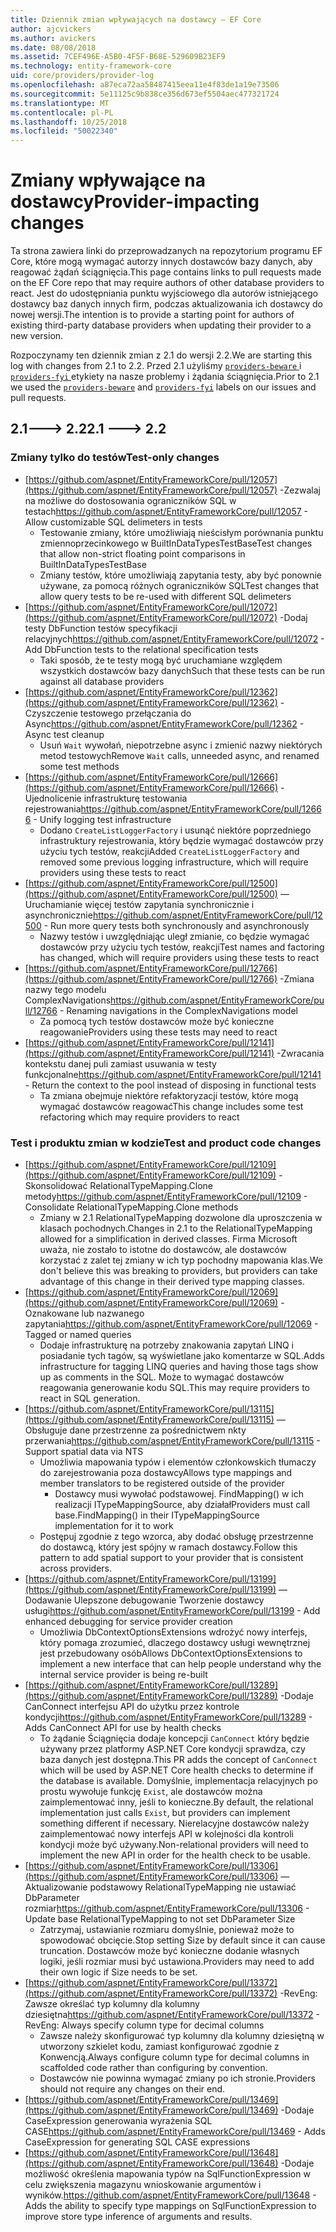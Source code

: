 ```yaml
---
title: Dziennik zmian wpływających na dostawcy — EF Core
author: ajcvickers
ms.author: avickers
ms.date: 08/08/2018
ms.assetid: 7CEF496E-A5B0-4F5F-B68E-529609B23EF9
ms.technology: entity-framework-core
uid: core/providers/provider-log
ms.openlocfilehash: a87eca72aa58487415eea11e4f83de1a19e73506
ms.sourcegitcommit: 5e11125c9b838ce356d673ef5504aec477321724
ms.translationtype: MT
ms.contentlocale: pl-PL
ms.lasthandoff: 10/25/2018
ms.locfileid: "50022340"
---
```

# <a name="provider-impacting-changes"></a><span data-ttu-id="06659-102">Zmiany wpływające na dostawcy</span><span class="sxs-lookup"><span data-stu-id="06659-102">Provider-impacting changes</span></span>

<span data-ttu-id="06659-103">Ta strona zawiera linki do przeprowadzanych na repozytorium programu EF Core, które mogą wymagać autorzy innych dostawców bazy danych, aby reagować żądań ściągnięcia.</span><span class="sxs-lookup"><span data-stu-id="06659-103">This page contains links to pull requests made on the EF Core repo that may require authors of other database providers to react.</span></span> <span data-ttu-id="06659-104">Jest do udostępniania punktu wyjściowego dla autorów istniejącego dostawcy baz danych innych firm, podczas aktualizowania ich dostawcy do nowej wersji.</span><span class="sxs-lookup"><span data-stu-id="06659-104">The intention is to provide a starting point for authors of existing third-party database providers when updating their provider to a new version.</span></span>

<span data-ttu-id="06659-105">Rozpoczynamy ten dziennik zmian z 2.1 do wersji 2.2.</span><span class="sxs-lookup"><span data-stu-id="06659-105">We are starting this log with changes from 2.1 to 2.2.</span></span> <span data-ttu-id="06659-106">Przed 2.1 użyliśmy [ `providers-beware` ](https://github.com/aspnet/EntityFrameworkCore/labels/providers-beware) i [ `providers-fyi` ](https://github.com/aspnet/EntityFrameworkCore/labels/providers-fyi) etykiety na nasze problemy i żądania ściągnięcia.</span><span class="sxs-lookup"><span data-stu-id="06659-106">Prior to 2.1 we used the [`providers-beware`](https://github.com/aspnet/EntityFrameworkCore/labels/providers-beware) and [`providers-fyi`](https://github.com/aspnet/EntityFrameworkCore/labels/providers-fyi) labels on our issues and pull requests.</span></span>

## <a name="21-----22"></a><span data-ttu-id="06659-107">2.1---> 2.2</span><span class="sxs-lookup"><span data-stu-id="06659-107">2.1 ---> 2.2</span></span>

### <a name="test-only-changes"></a><span data-ttu-id="06659-108">Zmiany tylko do testów</span><span class="sxs-lookup"><span data-stu-id="06659-108">Test-only changes</span></span>

* <span data-ttu-id="06659-109">[https://github.com/aspnet/EntityFrameworkCore/pull/12057](https://github.com/aspnet/EntityFrameworkCore/pull/12057) -Zezwalaj na możliwe do dostosowania ograniczników SQL w testach</span><span class="sxs-lookup"><span data-stu-id="06659-109">https://github.com/aspnet/EntityFrameworkCore/pull/12057 - Allow customizable SQL delimeters in tests</span></span>
  * <span data-ttu-id="06659-110">Testowanie zmiany, które umożliwiają nieścisłym porównania punktu zmiennoprzecinkowego w BuiltInDataTypesTestBase</span><span class="sxs-lookup"><span data-stu-id="06659-110">Test changes that allow non-strict floating point comparisons in BuiltInDataTypesTestBase</span></span>
  * <span data-ttu-id="06659-111">Zmiany testów, które umożliwiają zapytania testy, aby być ponownie używane, za pomocą różnych ograniczników SQL</span><span class="sxs-lookup"><span data-stu-id="06659-111">Test changes that allow query tests to be re-used with different SQL delimeters</span></span>
* <span data-ttu-id="06659-112">[https://github.com/aspnet/EntityFrameworkCore/pull/12072](https://github.com/aspnet/EntityFrameworkCore/pull/12072) -Dodaj testy DbFunction testów specyfikacji relacyjnych</span><span class="sxs-lookup"><span data-stu-id="06659-112">https://github.com/aspnet/EntityFrameworkCore/pull/12072 - Add DbFunction tests to the relational specification tests</span></span>
  * <span data-ttu-id="06659-113">Taki sposób, że te testy mogą być uruchamiane względem wszystkich dostawców bazy danych</span><span class="sxs-lookup"><span data-stu-id="06659-113">Such that these tests can be run against all database providers</span></span>
* <span data-ttu-id="06659-114">[https://github.com/aspnet/EntityFrameworkCore/pull/12362](https://github.com/aspnet/EntityFrameworkCore/pull/12362) -Czyszczenie testowego przełączania do Async</span><span class="sxs-lookup"><span data-stu-id="06659-114">https://github.com/aspnet/EntityFrameworkCore/pull/12362 - Async test cleanup</span></span>
  * <span data-ttu-id="06659-115">Usuń `Wait` wywołań, niepotrzebne async i zmienić nazwy niektórych metod testowych</span><span class="sxs-lookup"><span data-stu-id="06659-115">Remove `Wait` calls, unneeded async, and renamed some test methods</span></span>
* <span data-ttu-id="06659-116">[https://github.com/aspnet/EntityFrameworkCore/pull/12666](https://github.com/aspnet/EntityFrameworkCore/pull/12666) -Ujednolicenie infrastrukturę testowania rejestrowania</span><span class="sxs-lookup"><span data-stu-id="06659-116">https://github.com/aspnet/EntityFrameworkCore/pull/12666 - Unify logging test infrastructure</span></span>
  * <span data-ttu-id="06659-117">Dodano `CreateListLoggerFactory` i usunąć niektóre poprzedniego infrastruktury rejestrowania, który będzie wymagać dostawców przy użyciu tych testów, reakcji</span><span class="sxs-lookup"><span data-stu-id="06659-117">Added `CreateListLoggerFactory` and removed some previous logging infrastructure, which will require providers using these tests to react</span></span>
* <span data-ttu-id="06659-118">[https://github.com/aspnet/EntityFrameworkCore/pull/12500](https://github.com/aspnet/EntityFrameworkCore/pull/12500) — Uruchamianie więcej testów zapytania synchronicznie i asynchronicznie</span><span class="sxs-lookup"><span data-stu-id="06659-118">https://github.com/aspnet/EntityFrameworkCore/pull/12500 - Run more query tests both synchronously and asynchronously</span></span>
  * <span data-ttu-id="06659-119">Nazwy testów i uwzględniając uległ zmianie, co będzie wymagać dostawców przy użyciu tych testów, reakcji</span><span class="sxs-lookup"><span data-stu-id="06659-119">Test names and factoring has changed, which will require providers using these tests to react</span></span>
* <span data-ttu-id="06659-120">[https://github.com/aspnet/EntityFrameworkCore/pull/12766](https://github.com/aspnet/EntityFrameworkCore/pull/12766) -Zmiana nazwy tego modelu ComplexNavigations</span><span class="sxs-lookup"><span data-stu-id="06659-120">https://github.com/aspnet/EntityFrameworkCore/pull/12766 - Renaming navigations in the ComplexNavigations model</span></span>
  * <span data-ttu-id="06659-121">Za pomocą tych testów dostawców może być konieczne reagowanie</span><span class="sxs-lookup"><span data-stu-id="06659-121">Providers using these tests may need to react</span></span>
* <span data-ttu-id="06659-122">[https://github.com/aspnet/EntityFrameworkCore/pull/12141](https://github.com/aspnet/EntityFrameworkCore/pull/12141) -Zwracania kontekstu danej puli zamiast usuwania w testy funkcjonalne</span><span class="sxs-lookup"><span data-stu-id="06659-122">https://github.com/aspnet/EntityFrameworkCore/pull/12141 - Return the context to the pool instead of disposing in functional tests</span></span>
  * <span data-ttu-id="06659-123">Ta zmiana obejmuje niektóre refaktoryzacji testów, które mogą wymagać dostawców reagować</span><span class="sxs-lookup"><span data-stu-id="06659-123">This change includes some test refactoring which may require providers to react</span></span>


### <a name="test-and-product-code-changes"></a><span data-ttu-id="06659-124">Test i produktu zmian w kodzie</span><span class="sxs-lookup"><span data-stu-id="06659-124">Test and product code changes</span></span>

* <span data-ttu-id="06659-125">[https://github.com/aspnet/EntityFrameworkCore/pull/12109](https://github.com/aspnet/EntityFrameworkCore/pull/12109) -Skonsolidować RelationalTypeMapping.Clone metody</span><span class="sxs-lookup"><span data-stu-id="06659-125">https://github.com/aspnet/EntityFrameworkCore/pull/12109 - Consolidate RelationalTypeMapping.Clone methods</span></span>
  * <span data-ttu-id="06659-126">Zmiany w 2.1 RelationalTypeMapping dozwolone dla uproszczenia w klasach pochodnych.</span><span class="sxs-lookup"><span data-stu-id="06659-126">Changes in 2.1 to the RelationalTypeMapping allowed for a simplification in derived classes.</span></span> <span data-ttu-id="06659-127">Firma Microsoft uważa, nie zostało to istotne do dostawców, ale dostawców korzystać z zalet tej zmiany w ich typ pochodny mapowania klas.</span><span class="sxs-lookup"><span data-stu-id="06659-127">We don't believe this was breaking to providers, but providers can take advantage of this change in their derived type mapping classes.</span></span>
* <span data-ttu-id="06659-128">[https://github.com/aspnet/EntityFrameworkCore/pull/12069](https://github.com/aspnet/EntityFrameworkCore/pull/12069) -Oznakowane lub nazwanego zapytania</span><span class="sxs-lookup"><span data-stu-id="06659-128">https://github.com/aspnet/EntityFrameworkCore/pull/12069 - Tagged or named queries</span></span>
  * <span data-ttu-id="06659-129">Dodaje infrastrukturę na potrzeby znakowania zapytań LINQ i posiadanie tych tagów, są wyświetlane jako komentarze w SQL.</span><span class="sxs-lookup"><span data-stu-id="06659-129">Adds infrastructure for tagging LINQ queries and having those tags show up as comments in the SQL.</span></span> <span data-ttu-id="06659-130">Może to wymagać dostawców reagowania generowanie kodu SQL.</span><span class="sxs-lookup"><span data-stu-id="06659-130">This may require providers to react in SQL generation.</span></span>
* <span data-ttu-id="06659-131">[https://github.com/aspnet/EntityFrameworkCore/pull/13115](https://github.com/aspnet/EntityFrameworkCore/pull/13115) — Obsługuje dane przestrzenne za pośrednictwem nkty przerwania</span><span class="sxs-lookup"><span data-stu-id="06659-131">https://github.com/aspnet/EntityFrameworkCore/pull/13115 - Support spatial data via NTS</span></span>
  * <span data-ttu-id="06659-132">Umożliwia mapowania typów i elementów członkowskich tłumaczy do zarejestrowania poza dostawcy</span><span class="sxs-lookup"><span data-stu-id="06659-132">Allows type mappings and member translators to be registered outside of the provider</span></span>
    * <span data-ttu-id="06659-133">Dostawcy musi wywołać podstawowej. FindMapping() w ich realizacji ITypeMappingSource, aby działał</span><span class="sxs-lookup"><span data-stu-id="06659-133">Providers must call base.FindMapping() in their ITypeMappingSource implementation for it to work</span></span>
  * <span data-ttu-id="06659-134">Postępuj zgodnie z tego wzorca, aby dodać obsługę przestrzenne do dostawcą, który jest spójny w ramach dostawcy.</span><span class="sxs-lookup"><span data-stu-id="06659-134">Follow this pattern to add spatial support to your provider that is consistent across providers.</span></span>
* <span data-ttu-id="06659-135">[https://github.com/aspnet/EntityFrameworkCore/pull/13199](https://github.com/aspnet/EntityFrameworkCore/pull/13199) — Dodawanie Ulepszone debugowanie Tworzenie dostawcy usługi</span><span class="sxs-lookup"><span data-stu-id="06659-135">https://github.com/aspnet/EntityFrameworkCore/pull/13199 - Add enhanced debugging for service provider creation</span></span>
  * <span data-ttu-id="06659-136">Umożliwia DbContextOptionsExtensions wdrożyć nowy interfejs, który pomaga zrozumieć, dlaczego dostawcy usługi wewnętrznej jest przebudowany osób</span><span class="sxs-lookup"><span data-stu-id="06659-136">Allows DbContextOptionsExtensions to implement a new interface that can help people understand why the internal service provider is being re-built</span></span>
* <span data-ttu-id="06659-137">[https://github.com/aspnet/EntityFrameworkCore/pull/13289](https://github.com/aspnet/EntityFrameworkCore/pull/13289) -Dodaje CanConnect interfejsu API do użytku przez kontrole kondycji</span><span class="sxs-lookup"><span data-stu-id="06659-137">https://github.com/aspnet/EntityFrameworkCore/pull/13289 - Adds CanConnect API for use by health checks</span></span>
  * <span data-ttu-id="06659-138">To żądanie Ściągnięcia dodaje koncepcji `CanConnect` który będzie używany przez platformy ASP.NET Core kondycji sprawdza, czy baza danych jest dostępna.</span><span class="sxs-lookup"><span data-stu-id="06659-138">This PR adds the concept of `CanConnect` which will be used by ASP.NET Core health checks to determine if the database is available.</span></span> <span data-ttu-id="06659-139">Domyślnie, implementacja relacyjnych po prostu wywołuje funkcję `Exist`, ale dostawców można zaimplementować inny, jeśli to konieczne.</span><span class="sxs-lookup"><span data-stu-id="06659-139">By default, the relational implementation just calls `Exist`, but providers can implement something different if necessary.</span></span> <span data-ttu-id="06659-140">Nierelacyjne dostawców należy zaimplementować nowy interfejs API w kolejności dla kontroli kondycji może być używany.</span><span class="sxs-lookup"><span data-stu-id="06659-140">Non-relational providers will need to implement the new API in order for the health check to be usable.</span></span>
* <span data-ttu-id="06659-141">[https://github.com/aspnet/EntityFrameworkCore/pull/13306](https://github.com/aspnet/EntityFrameworkCore/pull/13306) — Aktualizowanie podstawowy RelationalTypeMapping nie ustawiać DbParameter rozmiar</span><span class="sxs-lookup"><span data-stu-id="06659-141">https://github.com/aspnet/EntityFrameworkCore/pull/13306 - Update base RelationalTypeMapping to not set DbParameter Size</span></span>
  * <span data-ttu-id="06659-142">Zatrzymaj, ustawianie rozmiaru domyślnie, ponieważ może to spowodować obcięcie.</span><span class="sxs-lookup"><span data-stu-id="06659-142">Stop setting Size by default since it can cause truncation.</span></span> <span data-ttu-id="06659-143">Dostawców może być konieczne dodanie własnych logiki, jeśli rozmiar musi być ustawiona.</span><span class="sxs-lookup"><span data-stu-id="06659-143">Providers may need to add their own logic if Size needs to be set.</span></span>
* <span data-ttu-id="06659-144">[https://github.com/aspnet/EntityFrameworkCore/pull/13372](https://github.com/aspnet/EntityFrameworkCore/pull/13372) -RevEng: Zawsze określać typ kolumny dla kolumny dziesiętna</span><span class="sxs-lookup"><span data-stu-id="06659-144">https://github.com/aspnet/EntityFrameworkCore/pull/13372 - RevEng: Always specify column type for decimal columns</span></span>
  * <span data-ttu-id="06659-145">Zawsze należy skonfigurować typ kolumny dla kolumny dziesiętną w utworzony szkielet kodu, zamiast konfigurować zgodnie z Konwencją.</span><span class="sxs-lookup"><span data-stu-id="06659-145">Always configure column type for decimal columns in scaffolded code rather than configuring by convention.</span></span>
  * <span data-ttu-id="06659-146">Dostawców nie powinna wymagać zmiany po ich stronie.</span><span class="sxs-lookup"><span data-stu-id="06659-146">Providers should not require any changes on their end.</span></span>
* <span data-ttu-id="06659-147">[https://github.com/aspnet/EntityFrameworkCore/pull/13469](https://github.com/aspnet/EntityFrameworkCore/pull/13469) -Dodaje CaseExpression generowania wyrażenia SQL CASE</span><span class="sxs-lookup"><span data-stu-id="06659-147">https://github.com/aspnet/EntityFrameworkCore/pull/13469 - Adds CaseExpression for generating SQL CASE expressions</span></span>
* <span data-ttu-id="06659-148">[https://github.com/aspnet/EntityFrameworkCore/pull/13648](https://github.com/aspnet/EntityFrameworkCore/pull/13648) -Dodaje możliwość określenia mapowania typów na SqlFunctionExpression w celu zwiększenia magazynu wnioskowanie argumentów i wyników.</span><span class="sxs-lookup"><span data-stu-id="06659-148">https://github.com/aspnet/EntityFrameworkCore/pull/13648 - Adds the ability to specify type mappings on SqlFunctionExpression to improve store type inference of arguments and results.</span></span>
